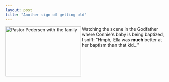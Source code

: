 ```yaml
---
layout: post
title: "Another sign of getting old"
---
```




<a href="http://www.flickr.com/photos/cwinters/489088754/" ><img src="http://farm1.static.flickr.com/218/489088754_2df78bb4a3_m.jpg" width="240" height="160" alt="Pastor Pedersen with the family" align="left" border="0" /></a>

<p>Watching the scene in the Godfather where Connie's baby is being baptized, I sniff: "Hmph, Ella was <b>much</b> better at her baptism than that kid..." <br clear="all" /></p>


